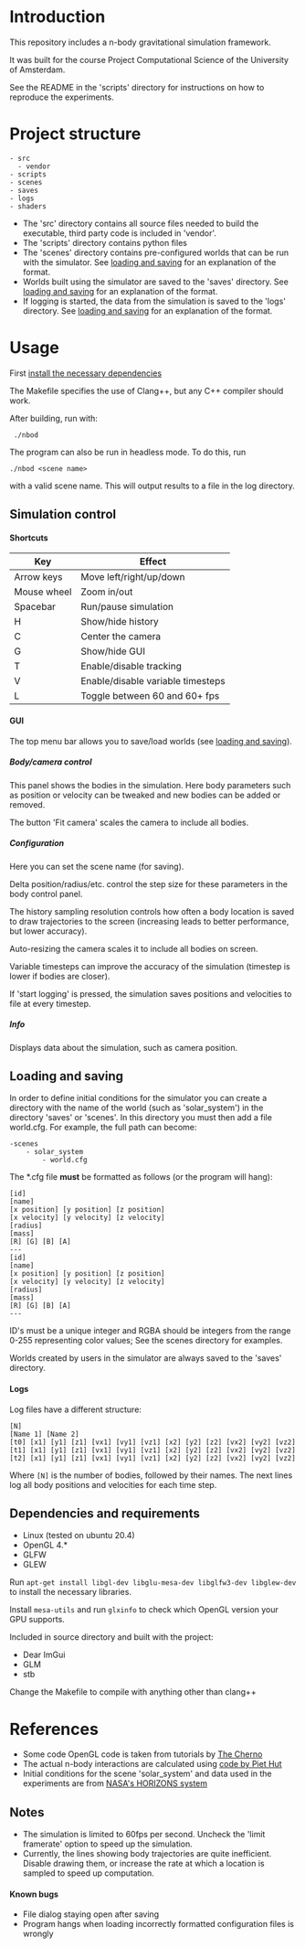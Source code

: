 # Introduction

This repository includes a n-body gravitational simulation framework.

It was built for the course Project Computational Science of the University
of Amsterdam.

See the README in the 'scripts' directory for instructions on how to reproduce
the experiments.

# Project structure

```
- src
  - vendor
- scripts
- scenes
- saves
- logs
- shaders
```

- The 'src' directory contains all source files needed to build the executable, third
  party code is included in 'vendor'.
- The 'scripts' directory contains python files
- The 'scenes' directory contains pre-configured worlds that can be run with the
  simulator. See [loading and saving](#loading-and-saving) for an explanation of the format.
- Worlds built using the simulator are saved to the 'saves' directory. See [loading and saving](#loading-and-saving) for an explanation of the format.
- If logging is started, the data from the simulation is saved to the 'logs'
  directory. See [loading and saving](#loading-and-saving) for an explanation of the format.


# Usage

First [install the necessary dependencies](#dependencies-and-requirements)

The Makefile specifies the use of Clang++, but any C++ compiler should work.

After building, run with:

` ./nbod`


The program can also be run in headless mode. To do this, run

`./nbod <scene name>`

with a valid scene name. This will output results to a file in the log directory.


## Simulation control
#### Shortcuts
| Key | Effect |
|-----|----- |
| Arrow keys | Move left/right/up/down |
| Mouse wheel | Zoom in/out |
| Spacebar | Run/pause simulation
| H | Show/hide history
| C | Center the camera  |
| G | Show/hide GUI |
| T | Enable/disable tracking
| V | Enable/disable variable timesteps |
| L | Toggle between 60 and 60+ fps |

#### GUI
The top menu bar allows you to save/load worlds (see [loading and saving](#loading-and-saving)).

##### Body/camera control

This panel shows the bodies in the simulation. Here body parameters such as position or velocity can be tweaked and new bodies can be added or removed.

The button 'Fit camera' scales the camera to include all bodies.

##### Configuration

Here you can set the scene name (for saving).

Delta position/radius/etc. control the step size for these parameters in the body control panel.

The history sampling resolution controls how often a body location is saved to draw trajectories to the screen (increasing leads to better performance, but lower accuracy).

Auto-resizing the camera scales it to include all bodies on screen.

Variable timesteps can improve the accuracy of the simulation (timestep is lower if bodies are closer).

If 'start logging' is pressed, the simulation saves positions and velocities to file at every timestep.

##### Info

Displays data about the simulation, such as camera position.

## Loading and saving

In order to define initial conditions for the simulator you can create a directory with the name of the world (such as 'solar_system') in the directory 'saves' or 'scenes'. In this directory you must then add a file world.cfg. For example, the full path can become:
```
-scenes
    - solar_system
        - world.cfg
```

The \*.cfg file **must** be formatted as follows (or the program will hang):
```
[id]
[name]
[x position] [y position] [z position]
[x velocity] [y velocity] [z velocity]
[radius]
[mass]
[R] [G] [B] [A]
---
[id]
[name]
[x position] [y position] [z position]
[x velocity] [y velocity] [z velocity]
[radius]
[mass]
[R] [G] [B] [A]
---
```

ID's must be a unique integer and RGBA should be integers from the range 0-255
representing color values;
See the scenes directory for examples.

Worlds created by users in the simulator are always saved to the 'saves' directory.

#### Logs

Log files have a different structure:
```
[N]
[Name 1] [Name 2]
[t0] [x1] [y1] [z1] [vx1] [vy1] [vz1] [x2] [y2] [z2] [vx2] [vy2] [vz2]
[t1] [x1] [y1] [z1] [vx1] [vy1] [vz1] [x2] [y2] [z2] [vx2] [vy2] [vz2]
[t2] [x1] [y1] [z1] [vx1] [vy1] [vz1] [x2] [y2] [z2] [vx2] [vy2] [vz2]
```

Where `[N]` is the number of bodies, followed by their names.
The next lines log all body positions and velocities for each time step.

## Dependencies and requirements

- Linux (tested on ubuntu 20.4)
- OpenGL 4.*
- GLFW
- GLEW

Run
`apt-get install libgl-dev libglu-mesa-dev libglfw3-dev libglew-dev`
to install the necessary libraries.

Install `mesa-utils` and run `glxinfo` to check which OpenGL version your
GPU supports.

Included in source directory and built with the project:
- Dear ImGui
- GLM
- stb

Change the Makefile to compile with anything other than clang++

# References

- Some code OpenGL code is taken from tutorials by [The Cherno](https://www.youtube.com/watch?v=W3gAzLwfIP0&list=PLlrATfBNZ98foTJPJ_Ev03o2oq3-GGOS2)
- The actual n-body interactions are calculated using [code by Piet Hut](https://www.ias.edu/ids/~piet/act/comp/algorithms/starter)
- Initial conditions for the scene 'solar_system' and data used in the experiments are from
  [NASA's HORIZONS system](https://ssd.jpl.nasa.gov/?horizons)

## Notes
- The simulation is limited to 60fps per second. Uncheck the 'limit framerate'
option to speed up the simulation.
- Currently, the lines showing body trajectories are quite inefficient. Disable drawing
them, or increase the rate at which a location is sampled to speed up computation.


#### Known bugs
- File dialog staying open after saving
- Program hangs when loading incorrectly formatted configuration files is wrongly

